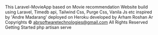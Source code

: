 This Laravel-MovieApp based on Movie recommendation Website build using Laravel, Timedb api, Tailwind Css, Purge Css, Vanila Js etc inspired by 'Andre Madarang' deployed on Heroku developed by Arham Roshan Ar Copyrights © abrsoftwaretechnologies@gmail.com All Rights Reserved
Getting Started 
php artisan serve
